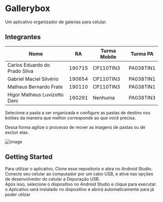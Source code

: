 # Gallerybox

Um aplicativo organizador de galerias para celular.

## Integrantes

| Nome                          | RA     | Turma Mobile | Turma PA  |
| ----------------------------- | ------ | ------------ | --------- |
| Carlos Eduardo do Prado Silva | 190715 | CP110TIN3    | PA038TIN1 |
| Gabriel Maciel Silvério       | 190654 | CP110TIN3    | PA038TIN1 |
| Matheus Bernardo Frate        | 190110 | CP110TIN3    | PA038TIN1 |
| Higor Matheus Luvizotto Deni  | 160291 | Nenhuma      | PA038TIN3 |

Selecione a pasta a ser organizada e configure as pastas de destino nos botões da maneira que melhor corresponde ao que você precisa.

Dessa forma agilize o processo de mover as imagens de pastas ou de excluir elas.

![image](https://user-images.githubusercontent.com/55608318/169715587-84349b1b-5ed7-4f30-82e7-d935452445e4.png)

## Getting Started

Para utilizar o aplicativo, Clone esse repositorio e abra no Android Studio.<br />
Conecte seu celular ao computador por um cabo USB, e ative nas opções de desenvolvedor do celular a Depuração USB.<br />
Após isso, selecione o dispositivo no Android Studio e clique para executar.<br />
o Aplicativo será instalado no dispositivo e abrirá automaticamente para já poder utilzar<br />
